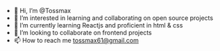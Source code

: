 - 👋 Hi, I’m @Tossmax
- 👀 I’m interested in learning and collaborating on open source projects
- 🌱 I’m currently learning Reactjs and proficient in html & css
- 💞️ I’m looking to collaborate on frontend projects
- 📫 How to reach me tossmax61@gmail.com

<!---
Tossmax/Tossmax is a ✨ special ✨ repository because its `README.md` (this file) appears on your GitHub profile.
You can click the Preview link to take a look at your changes.
--->
